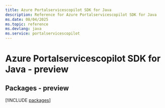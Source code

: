 ```yaml
---
title: Azure Portalservicescopilot SDK for Java
description: Reference for Azure Portalservicescopilot SDK for Java
ms.date: 08/04/2025
ms.topic: reference
ms.devlang: java
ms.service: portalservicescopilot
---
```

# Azure Portalservicescopilot SDK for Java - preview
## Packages - preview
[!INCLUDE [packages](portalservicescopilot-index.md)]